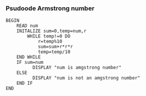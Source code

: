 <h3 class="code-line" data-line-start=0 data-line-end=1 ><a id="Psudoode_Armstrong_number_0"></a>Psudoode Armstrong number</h3>
<pre><code>BEGIN
    READ num
    INITALIZE sum=0,temp=num,r
        WHILE temp!=0 DO
            r=temp%10
            sum=sum+r*r*r
            temp=temp/10
    END WHILE
    IF sum=num 
          DISPLAY &quot;num is amgstrong number&quot;
    ELSE
          DISPLAY &quot;num is not an amgstrong number&quot;
    END IF 
END</code></pre>
